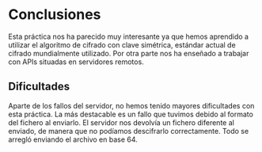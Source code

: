 # Conclusiones

Esta práctica nos ha parecido muy interesante ya que hemos aprendido a utilizar el algoritmo de cifrado con clave simétrica, estándar actual de cifrado mundialmente utilizado. Por otra parte nos ha enseñado a trabajar con APIs situadas en servidores remotos.

## Dificultades
Aparte de los fallos del servidor, no hemos tenido mayores dificultades con esta práctica.
La más destacable es un fallo que tuvimos debido al formato del fichero al enviarlo. El servidor nos devolvía un fichero diferente al enviado, de manera que no podíamos descifrarlo correctamente. Todo se arregló enviando el archivo en base 64.
